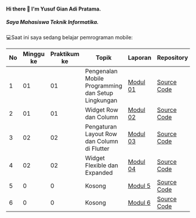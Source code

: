 #### Hi there 👋 I'm Yusuf Gian Adi Pratama.
##### Saya Mahasiswa Teknik Informatika.

💻Saat ini saya sedang belajar pemrograman mobile:

| No  | Minggu ke  | Praktikum ke  | Topik  | Laporan | Repository |
| ------------ | ------------ | ------------ | ------------ | ------------ | ------------ | 
|  1 | 01  | 01  | Pengenalan Mobile Programming dan Setup Lingkungan  | [Modul 01](https://docs.google.com/document/d/1-2KbTSGtdZtIAzES-U2OqT0cT5SMSPlH/edit?usp=sharing&ouid=106902444689874126478&rtpof=true&sd=true "Modul 01") | [Source Code](https://github.com/YusufGiaan/Modul1 "Repository") |
|  2 | 01  | 01  | Widget Row dan Column | [Modul 02](https://docs.google.com/document/d/1gmDwR0qesdks4MqSjlU20DyfE8-zLm5xSYJ51w9k9m4/edit?usp=sharing "Modul 02")| [Source Code](https://github.com/yugiowh/Modul2 "Repository") |
|  3 | 02  | 02  | Pengaturan Layout Row dan Column di Flutter  | [Modul 03](https://docs.google.com/document/d/1x2Rjj_w-Uo9pKT_w50Pz0G5QXtLKRAvLe8auQPBQloQ/edit?tab=t.0 "Modul 03")| [Source Code](https://github.com/YusufGiaan/Modul3 "Repository") |
|  4 | 02  | 02  | Widget Flexible dan Expanded  | [Modul 04](https://docs.google.com/document/d/1yMx0EtjtKU8Ic-LdONUAidFz6FcSkjdpXdqdfA_PXtI/edit?usp=sharing "Modul 04")| [Source Code](https://github.com/yugiowh/Modul4 "Repository") |
|  5 | 0  | 0  | Kosong | [Modul 5](- "Modul 04")| [Source Code](- "Repository") |
|  6 | 0  | 0  | Kosong | [Modul 6](- "Modul 04")| [Source Code](- "Repository") |

